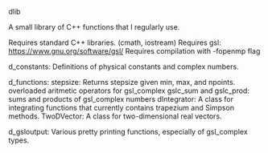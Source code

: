 dlib

A small library of C++ functions that I regularly use.

Requires standard C++ libraries. (cmath, iostream)
Requires gsl: https://www.gnu.org/software/gsl/
Requires compilation with -fopenmp flag

d_constants: 
Definitions of physical constants and complex numbers.

d_functions:
stepsize: Returns stepsize given min, max, and npoints.
overloaded aritmetic operators for gsl_complex
gslc_sum and gslc_prod: sums and products of gsl_complex numbers
dIntegrator: A class for integrating functions that currently contains
trapezium and Simpson methods.
TwoDVector: A class for two-dimensional real vectors.


d_gsloutput: 
Various pretty printing functions, especially of gsl_complex types.
